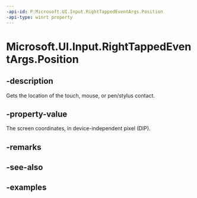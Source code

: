 ```yaml
---
-api-id: P:Microsoft.UI.Input.RightTappedEventArgs.Position
-api-type: winrt property
---
```


# Microsoft.UI.Input.RightTappedEventArgs.Position

<!--
public Windows.Foundation.Point Position { get; }
-->

## -description

Gets the location of the touch, mouse, or pen/stylus contact.

## -property-value

The screen coordinates, in device-independent pixel (DIP).

## -remarks

## -see-also

## -examples
